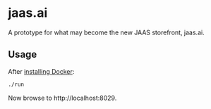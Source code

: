# jaas.ai

A prototype for what may become the new JAAS storefront, jaas.ai.

## Usage

After [installing Docker](https://docs.docker.com/install/):

``` bash
./run
```

Now browse to http://localhost:8029.



